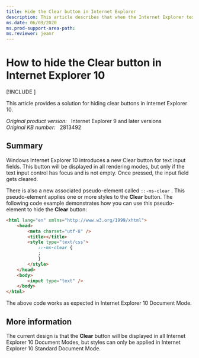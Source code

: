 ```yaml
---
title: Hide the Clear button in Internet Explorer
description: This article describes that when the Internet Explorer text input control has the focus and isn't empty, the clear button will be displayed in all rendering modes. After you press, the input field will be cleared.
ms.date: 06/09/2020
ms.prod-support-area-path: 
ms.reviewer: jeanr
---
```

# How to hide the Clear button in Internet Explorer 10

[!INCLUDE [](../includes/browsers-important.md)]

This article provides a solution for hiding clear buttons in Internet Explorer 10.

_Original product version:_ &nbsp; Internet Explorer 9 and later versions  
_Original KB number:_ &nbsp; 2813492

## Summary

Windows Internet Explorer 10 introduces a new Clear button for text input fields. This button will be displayed in all rendering modes, but only if the text input control has focus and is not empty. Once pressed, the input field gets cleared.

There is also a new associated pseudo-element called `::-ms-clear` . This pseudo-element applies one or more styles to the **Clear** button. The following code example demonstrates how you can use this pseudo-element to hide the **Clear** button:

```html
<html lang="en" xmlns="http://www.w3.org/1999/xhtml">
    <head>
        <meta charset="utf-8" />
        <title></title>
        <style type="text/css">
            ::-ms-clear {
            ;
            }
        </style>
    </head>
    <body>
        <input type="text" />
    </body>
</html>
```

The above code works as expected in Internet Explorer 10 Document Mode.

## More information

The current design is that the **Clear** button will be displayed in all Internet Explorer 10 Document Modes, but styles can only be applied in Internet Explorer 10 Standard Document Mode.
